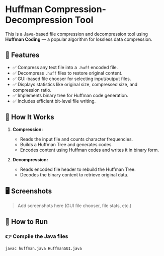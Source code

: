 # Huffman Compression-Decompression Tool

This is a Java-based file compression and decompression tool using **Huffman Coding** — a popular algorithm for lossless data compression.

## 📌 Features

- ✅ Compress any text file into a `.huff` encoded file.
- ✅ Decompress `.huff` files to restore original content.
- ✅ GUI-based file chooser for selecting input/output files.
- ✅ Displays statistics like original size, compressed size, and compression ratio.
- ✅ Implements binary tree for Huffman code generation.
- ✅ Includes efficient bit-level file writing.

## 🧠 How It Works

1. **Compression:**
   - Reads the input file and counts character frequencies.
   - Builds a Huffman Tree and generates codes.
   - Encodes content using Huffman codes and writes it in binary form.

2. **Decompression:**
   - Reads encoded file header to rebuild the Huffman Tree.
   - Decodes the binary content to retrieve original data.

## 🖥️ Screenshots

> Add screenshots here (GUI file chooser, file stats, etc.)

## 🚀 How to Run

### 👉 Compile the Java files

```bash
javac huffman.java HuffmanGUI.java
